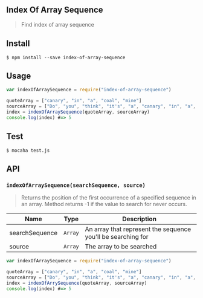 ## Index Of Array Sequence
> Find index of array sequence 

## Install
```
$ npm install --save index-of-array-sequence
```

## Usage
```javascript
var indexOfArraySequence = require("index-of-array-sequence")

quoteArray = ["canary", "in", "a", "coal", "mine"]
sourceArray = ["Do", "you", "think", "it's", "a", "canary", "in", "a", "coal", "mine", "or", "not?"]
index = indexOfArraySequence(quoteArray, sourceArray) 
console.log(index) #=> 5
```

## Test
```
$ mocaha test.js
```

## API

### `indexOfArraySequence(searchSequence, source)`
> Returns the position of the first occurrence of a specified sequence in an array. Method returns -1 if the value to search for never occurs.

| Name | Type | Description |
|------|------|-------------|
| searchSequence| `Array` | An array that represent the sequence you'll be searching for|
| source | `Array` | The array to be searched |

```javascript
var indexOfArraySequence = require("index-of-array-sequence")

quoteArray = ["canary", "in", "a", "coal", "mine"]
sourceArray = ["Do", "you", "think", "it's", "a", "canary", "in", "a", "coal", "mine", "or", "not?"]
index = indexOfArrySequence(quoteArray, sourceArray) 
console.log(index) #=> 5
```
